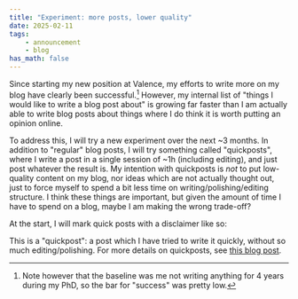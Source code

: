 ```yaml
---
title: "Experiment: more posts, lower quality"
date: 2025-02-11
tags:
    - announcement
    - blog
has_math: false
---
```


Since starting my new position at Valence, my efforts to write more on my blog have clearly been successful.[^4years]
However, my internal list of "things I would like to write a blog post about" is growing far faster than I am actually
able to write blog posts about things where I do think it is worth putting an opinion online.

<!-- TEASER_END -->

[^4years]: Note however that the baseline was me not writing anything for 4 years during my PhD, so the bar for "success" was pretty low.

To address this, I will try a new experiment over the next ~3 months.
In addition to "regular" blog posts, I will try something called "quickposts",
where I write a post in a single session of ~1h (including editing), and just post whatever the result is.
My intention with quickposts is _not_ to put low-quality content on my blog,
nor ideas which are not actually thought out, just to force myself to spend a bit less time on writing/polishing/editing structure.
I think these things are important, but given the amount of time I have to spend on a blog, maybe I am making the wrong trade-off?

At the start, I will mark quick posts with a disclaimer like so:

<div class="alert alert-info">
This is a "quickpost": a post which I have tried to write it quickly, without so much editing/polishing.
For more details on quickposts, see
<a href="/blog/2025-02-11-lowering-quality/">this blog post</a>.
</div>
